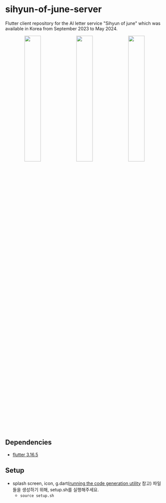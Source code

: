 # sihyun-of-june-server

Flutter client repository for the AI letter service "Sihyun of june" which was available in Korea from September 2023 to May 2024.

<p align="center">  <img src="https://github.com/user-attachments/assets/e3a0513e-c21d-4c04-9be7-ebad50649c03" align="center" width="32%">  <img src="https://github.com/user-attachments/assets/9f1cc80a-81be-404f-8bf9-a9c5d8c3397a" align="center" width="32%">  <img src="이미지경로" align="center" width="32%"></p>

## Dependencies

- [flutter 3.16.5](https://docs.flutter.dev/release/archive)

## Setup

- splash screen, icon,
  g.dart([running the code generation utility](https://docs.flutter.dev/data-and-backend/serialization/json#running-the-code-generation-utility)
  참고) 파일들을 생성하기 위해, setup.sh를 실행해주세요.
  - `source setup.sh`
